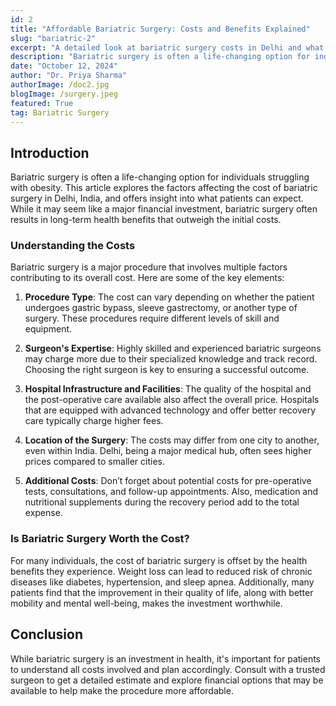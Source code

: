 ```yaml
---
id: 2
title: "Affordable Bariatric Surgery: Costs and Benefits Explained"
slug: "bariatric-2"
excerpt: "A detailed look at bariatric surgery costs in Delhi and what influences them."
description: "Bariatric surgery is often a life-changing option for individuals struggling with obesity. This article explores the factors affecting the cost of bariatric surgery in Delhi, India, and offers insight into what patients can expect."
date: "October 12, 2024"
author: "Dr. Priya Sharma"
authorImage: /doc2.jpg
blogImage: /surgery.jpeg
featured: True
tag: Bariatric Surgery
---
```


## Introduction

Bariatric surgery is often a life-changing option for individuals struggling with obesity. This article explores the factors affecting the cost of bariatric surgery in Delhi, India, and offers insight into what patients can expect. While it may seem like a major financial investment, bariatric surgery often results in long-term health benefits that outweigh the initial costs.

### Understanding the Costs

Bariatric surgery is a major procedure that involves multiple factors contributing to its overall cost. Here are some of the key elements:

1. **Procedure Type**: The cost can vary depending on whether the patient undergoes gastric bypass, sleeve gastrectomy, or another type of surgery. These procedures require different levels of skill and equipment.
   
2. **Surgeon's Expertise**: Highly skilled and experienced bariatric surgeons may charge more due to their specialized knowledge and track record. Choosing the right surgeon is key to ensuring a successful outcome.

3. **Hospital Infrastructure and Facilities**: The quality of the hospital and the post-operative care available also affect the overall price. Hospitals that are equipped with advanced technology and offer better recovery care typically charge higher fees.

4. **Location of the Surgery**: The costs may differ from one city to another, even within India. Delhi, being a major medical hub, often sees higher prices compared to smaller cities.

5. **Additional Costs**: Don’t forget about potential costs for pre-operative tests, consultations, and follow-up appointments. Also, medication and nutritional supplements during the recovery period add to the total expense.

### Is Bariatric Surgery Worth the Cost?

For many individuals, the cost of bariatric surgery is offset by the health benefits they experience. Weight loss can lead to reduced risk of chronic diseases like diabetes, hypertension, and sleep apnea. Additionally, many patients find that the improvement in their quality of life, along with better mobility and mental well-being, makes the investment worthwhile.

## Conclusion

While bariatric surgery is an investment in health, it's important for patients to understand all costs involved and plan accordingly. Consult with a trusted surgeon to get a detailed estimate and explore financial options that may be available to help make the procedure more affordable.
